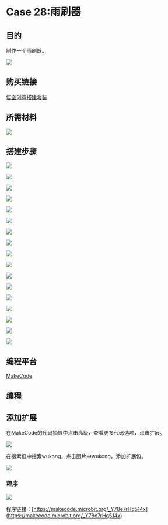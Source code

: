 # Case 28:雨刷器
## 目的
制作一个雨刷器。

![](./images/Wonder-Building-Kit-case-28-01.png)

## 购买链接

[悟空创意搭建套装](https://item.taobao.com/item.htm?id=649813731275&spm=2015.23436601.0.0)

## 所需材料

![](./images/Wonder-Building-Kit-step-case-28-01.png)

## 搭建步骤

![](./images/Wonder-Building-Kit-step-case-28-02.png)

![](./images/Wonder-Building-Kit-step-case-28-03.png)

![](./images/Wonder-Building-Kit-step-case-28-04.png)

![](./images/Wonder-Building-Kit-step-case-28-05.png)

![](./images/Wonder-Building-Kit-step-case-28-06.png)

![](./images/Wonder-Building-Kit-step-case-28-07.png)

![](./images/Wonder-Building-Kit-step-case-28-08.png)

![](./images/Wonder-Building-Kit-step-case-28-09.png)

![](./images/Wonder-Building-Kit-step-case-28-10.png)

![](./images/Wonder-Building-Kit-step-case-28-11.png)

![](./images/Wonder-Building-Kit-step-case-28-12.png)

![](./images/Wonder-Building-Kit-step-case-28-13.png)

![](./images/Wonder-Building-Kit-step-case-28-14.png)

![](./images/Wonder-Building-Kit-step-case-28-15.png)

![](./images/Wonder-Building-Kit-step-case-28-16.png)

![](./images/Wonder-Building-Kit-step-case-28-17.png)

![](./images/Wonder-Building-Kit-step-case-28-18.png)

## 编程平台

[MakeCode](https://makecode.microbit.org/)

## 编程
## 添加扩展
在MakeCode的代码抽屉中点击高级，查看更多代码选项，点击扩展。

![](./images/Wonder-Building-Kit-case-21-02.png)

在搜索框中搜索wukong，点击图片中wukong，添加扩展包。

![](./images/Wonder-Building-Kit-case-21-03.png)





### 程序

![](./images/Wonder-Building-Kit-case-28-04.png)

程序链接：[https://makecode.microbit.org/_Y78e7rHq514x](https://makecode.microbit.org/_Y78e7rHq514x)
